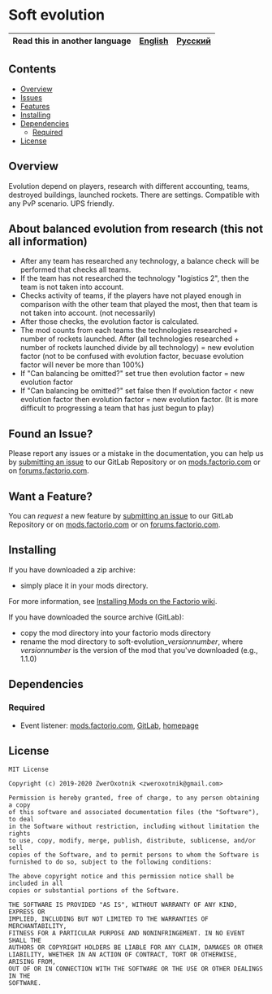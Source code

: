 # Soft evolution

Read this in another language | [English](/README.md) | [Русский](/docs/ru/README.md)
|---|---|---|

## Contents

* [Overview](#overview)
* [Issues](#issue)
* [Features](#feature)
* [Installing](#installing)
* [Dependencies](#dependencies)
    * [Required](#embedded)
* [License](#license)

## Overview

Evolution depend on players, research with different accounting, teams, destroyed buildings, launched rockets. There are settings. Compatible with any PvP scenario. UPS friendly.

## About balanced evolution from research (this not all information)

* After any team has researched any technology, a balance check will be performed that checks all teams.
* If the team has not researched the technology "logistics 2", then the team is not taken into account.
* Checks activity of teams, if the players have not played enough in comparison with the other team that played the most, then that team is not taken into account. (not necessarily)
* After those checks, the evolution factor is calculated.
* The mod counts from each teams the technologies researched + number of rockets launched. After (all technologies researched + number of rockets launched divide by all technology) = new evolution factor (not to be confused with evolution factor, becuase evolution factor will never be more than 100%)
* If "Can balancing be omitted?" set true then
evolution factor = new evolution factor
* If "Can balancing be omitted?" set false then
If evolution factor < new evolution factor then evolution factor = new evolution factor. (It is more difficult to progressing a team that has just begun to play)

## <a name="issue"></a> Found an Issue?

Please report any issues or a mistake in the documentation, you can help us by [submitting an issue][issues] to our GitLab Repository or on [mods.factorio.com][mod portal] or on [forums.factorio.com][homepage].

## <a name="feature"></a> Want a Feature?

You can *request* a new feature by [submitting an issue][issues] to our GitLab Repository or on [mods.factorio.com][mod portal] or on [forums.factorio.com][homepage].

## Installing

If you have downloaded a zip archive:

* simply place it in your mods directory.

For more information, see [Installing Mods on the Factorio wiki](https://wiki.factorio.com/index.php?title=Installing_Mods).

If you have downloaded the source archive (GitLab):

* copy the mod directory into your factorio mods directory
* rename the mod directory to soft-evolution_*versionnumber*, where *versionnumber* is the version of the mod that you've downloaded (e.g., 1.1.0)

## Dependencies

### Required

* Event listener: [mods.factorio.com](https://mods.factorio.com/mod/event-listener), [GitLab](https://gitlab.com/ZwerOxotnik/event-listener), [homepage](https://forums.factorio.com/viewtopic.php?f=190&t=64621)

## License

```
MIT License

Copyright (c) 2019-2020 ZwerOxotnik <zweroxotnik@gmail.com>

Permission is hereby granted, free of charge, to any person obtaining a copy
of this software and associated documentation files (the "Software"), to deal
in the Software without restriction, including without limitation the rights
to use, copy, modify, merge, publish, distribute, sublicense, and/or sell
copies of the Software, and to permit persons to whom the Software is
furnished to do so, subject to the following conditions:

The above copyright notice and this permission notice shall be included in all
copies or substantial portions of the Software.

THE SOFTWARE IS PROVIDED "AS IS", WITHOUT WARRANTY OF ANY KIND, EXPRESS OR
IMPLIED, INCLUDING BUT NOT LIMITED TO THE WARRANTIES OF MERCHANTABILITY,
FITNESS FOR A PARTICULAR PURPOSE AND NONINFRINGEMENT. IN NO EVENT SHALL THE
AUTHORS OR COPYRIGHT HOLDERS BE LIABLE FOR ANY CLAIM, DAMAGES OR OTHER
LIABILITY, WHETHER IN AN ACTION OF CONTRACT, TORT OR OTHERWISE, ARISING FROM,
OUT OF OR IN CONNECTION WITH THE SOFTWARE OR THE USE OR OTHER DEALINGS IN THE
SOFTWARE.
```

[issues]: https://gitlab.com/ZwerOxotnik/soft-evolution/issues
[mod portal]: https://mods.factorio.com/mod/soft-evolution/discussion
[homepage]: https://forums.factorio.com/viewtopic.php?f=190
[Factorio]: https://factorio.com/

